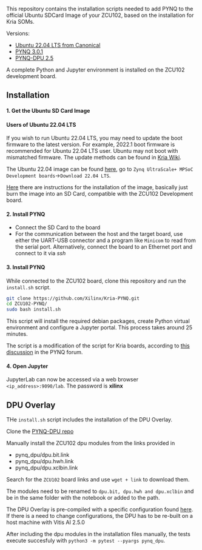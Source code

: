 This repository contains the installation scripts needed to add PYNQ to the official Ubuntu SDCard Image of your ZCU102, based on the installation for Kria SOMs.

Versions:
- [Ubuntu 22.04 LTS from Canonical]()
- [PYNQ 3.0.1](https://github.com/Xilinx/PYNQ)
- [PYNQ-DPU 2.5](https://github.com/Xilinx/DPU-PYNQ)

A complete Python and Jupyter environment is installed on the ZCU102 development board.

## Installation

#### 1. Get the Ubuntu SD Card Image 

#### Users of Ubuntu 22.04 LTS
If you wish to run Ubuntu 22.04 LTS, you may need to update the boot firmware to the latest version. For example, 2022.1 boot firmware is recommended for Ubuntu 22.04 LTS user. Ubuntu may not boot with mismatched firmware.
The update methods can be found in [Kria Wiki](https://xilinx-wiki.atlassian.net/wiki/spaces/A/pages/1641152513/Kria+K26+SOM#Ubuntu-LTS).

The Ubuntu 22.04 image can be found [here](https://ubuntu.com/download/amd), go to `Zynq UltraScale+ MPSoC Development boards`->`Download 22.04 LTS`.

[Here](https://xilinx-wiki.atlassian.net/wiki/spaces/A/pages/2363129857/Getting+Started+with+Certified+Ubuntu+22.04+LTS+for+Xilinx+Devices) there are instructions for the installation of the image, basically just burn the image into an SD Card, compatible with the ZCU102 Development board.

#### 2. Install PYNQ
- Connect the SD Card to the board
- For the communication between the host and the target board, use either the UART-USB connector and a program like `Minicom` to read from the serial port. Alternatively, connect the board to an Ethernet port and connect to it via *ssh*

#### 3. Install PYNQ
While connected to the ZCU102 board, clone this repository and run the `install.sh` script.

```bash
git clone https://github.com/Xilinx/Kria-PYNQ.git
cd ZCU102-PYNQ/
sudo bash install.sh 
```

This script will install the required debian packages, create Python virtual environment and configure a Jupyter portal.  This process takes around 25 minutes.

The script is a modification of the script for Kria boards, according to [this discussion](https://discuss.pynq.io/t/an-attempt-to-install-pynq-on-ubuntu-for-zcu102/3809) in the PYNQ forum.

#### 4. Open Jupyter

JupyterLab can now be accessed via a web browser `<ip_address>:9090/lab`. The password is **xilinx**

## DPU Overlay 
THe `install.sh` script includes the installation of the DPU Overlay.

Clone the [PYNQ-DPU repo](https://github.com/Xilinx/DPU-PYNQ/tree/master)

Manually install the ZCU102 dpu modules from the links provided in
- pynq_dpu/dpu.bit.link
- pynq_dpu/dpu.hwh.link
- pynq_dpu/dpu.xclbin.link

Search for the `ZCU102` board links and use `wget + link` to download them.

The modules need to be renamed to `dpu.bit, dpu.hwh and dpu.xclbin` and be in the same folder with the notebook or added to the path. 

The DPU Overlay is pre-compiled with a specific configuration found [here](https://github.com/Xilinx/DPU-PYNQ/tree/208a3d5175e19c0d7e2cc342aacb19b36b7738a6/boards/zcu102). If there is a need to change configurations, the DPU has to be re-built on a host machine with Vitis AI 2.5.0

After including the dpu modules in the installation files manually, the tests execute succesfuly with `python3 -m pytest --pyargs pynq_dpu`.
